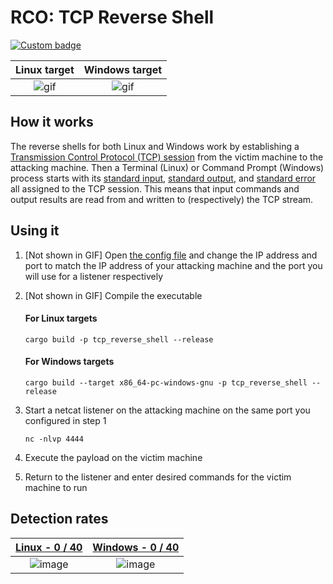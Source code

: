 # RCO: TCP Reverse Shell

[![Custom badge](https://img.shields.io/endpoint?url=https%3A%2F%2Fraw.githubusercontent.com%2Fkmanc%2Fremote_code_oxidation%2Fmaster%2F.custom_shields%2Ftcp_reverse_shell.json)](https://github.com/kmanc/remote_code_oxidation/tree/master/tcp_reverse_shell)

Linux target               |  Windows target
:-------------------------:|:-------------------------:
![gif](https://user-images.githubusercontent.com/14863147/151044738-72dbec76-73b1-47c5-831a-2e995673b559.gif)  |  ![gif](https://user-images.githubusercontent.com/14863147/151058869-8e5e9f6e-3f7b-4a98-ab65-2ac5017a4e76.gif)


## How it works

The reverse shells for both Linux and Windows work by establishing a [Transmission Control Protocol (TCP) session](https://www.scottklement.com/rpg/socktut/overview.html) from the victim machine to the attacking machine. Then a Terminal (Linux) or Command Prompt (Windows) process starts with its [standard input](https://en.wikipedia.org/wiki/Standard_streams#Standard_input_(stdin)), [standard output](https://en.wikipedia.org/wiki/Standard_streams#Standard_output_(stdout)), and [standard error](https://en.wikipedia.org/wiki/Standard_streams#Standard_error_(stderr)) all assigned to the TCP session. This means that input commands and output results are read from and written to (respectively) the TCP stream.


## Using it

1. [Not shown in GIF] Open [the config file](https://github.com/kmanc/remote_code_oxidation/blob/master/rco_config/src/lib.rs) 
and change the IP address and port to match the IP address of your attacking machine and the port you will use for a listener respectively
2. [Not shown in GIF] Compile the executable

    #### For Linux targets
    ```commandline
    cargo build -p tcp_reverse_shell --release
    ```

    #### For Windows targets
    ```commandline
    cargo build --target x86_64-pc-windows-gnu -p tcp_reverse_shell --release
    ```
3. Start a netcat listener on the attacking machine on the same port you configured in step 1
    ```commandline
    nc -nlvp 4444
    ```
4. Execute the payload on the victim machine
5. Return to the listener and enter desired commands for the victim machine to run


## Detection rates

[Linux - 0 / 40](https://kleenscan.com/scan_result/797f4631dd2cbe2251507376b0d091e86478866b02b2a6718cc26c959a0139b9) | [Windows - 0 / 40](https://kleenscan.com/scan_result/64c9cd080360dc668126cd89aeff1ca40a44359dea9a075064f1ac1e0cc3b27f)
:-------------------------:|:-------------------------:
![image](https://user-images.githubusercontent.com/14863147/152621667-d230aa8d-24e6-435b-8ff9-bab59a346ddc.png) | ![image](https://user-images.githubusercontent.com/14863147/152621688-dae58eef-1688-4c8e-a5a9-7f6d21dcc1a0.png)

